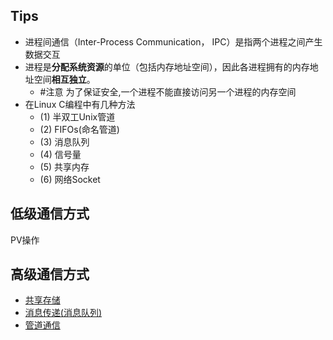 
## Tips
- 进程间通信（Inter-Process Communication， IPC）是指两个进程之间产生数据交互
- 进程是**分配系统资源**的单位（包括内存地址空间），因此各进程拥有的内存地址空间**相互独立**。
	- #注意 为了保证安全,一个进程不能直接访问另一个进程的内存空间
- 在Linux C编程中有几种方法
	- (1) 半双工Unix管道
	- (2) FIFOs(命名管道)
	- (3) 消息队列
	- (4) 信号量
	- (5) 共享内存
	- (6) 网络Socket
## 低级通信方式
PV操作
## 高级通信方式
- [共享存储](考研/408/操作系统/共享存储.md)
- [消息传递(消息队列)](消息传递(消息队列).md)
- [管道通信](考研/408/操作系统/管道通信.md)